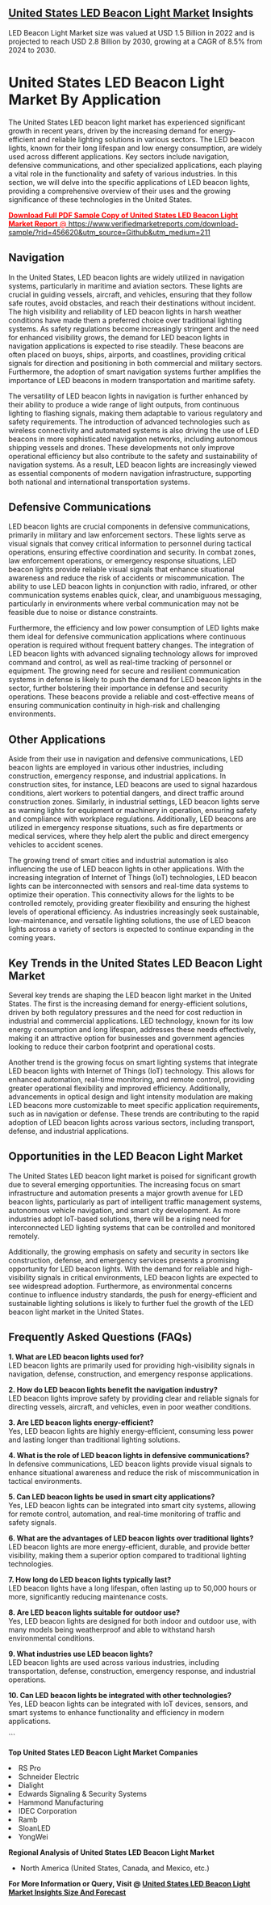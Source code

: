 <h2><a href="https://www.verifiedmarketreports.com/download-sample/?rid=456620&amp;utm_source=Github&amp;utm_medium=211" target="_blank">United States LED Beacon Light Market</a> Insights</h2><p>LED Beacon Light Market size was valued at USD 1.5 Billion in 2022 and is projected to reach USD 2.8 Billion by 2030, growing at a CAGR of 8.5% from 2024 to 2030.</p><p><h1>United States LED Beacon Light Market By Application</h1><p>The United States LED beacon light market has experienced significant growth in recent years, driven by the increasing demand for energy-efficient and reliable lighting solutions in various sectors. The LED beacon lights, known for their long lifespan and low energy consumption, are widely used across different applications. Key sectors include navigation, defensive communications, and other specialized applications, each playing a vital role in the functionality and safety of various industries. In this section, we will delve into the specific applications of LED beacon lights, providing a comprehensive overview of their uses and the growing significance of these technologies in the United States. <a href="#"><p><span class=""><span style="color: #ff0000;"><strong>Download Full PDF Sample Copy of United States LED Beacon Light Market Report</strong> @ </span><a href="https://www.verifiedmarketreports.com/download-sample/?rid=456620&amp;utm_source=Github&amp;utm_medium=211" target="_blank">https://www.verifiedmarketreports.com/download-sample/?rid=456620&amp;utm_source=Github&amp;utm_medium=211</a></span></p></a></p><h2>Navigation</h2><p>In the United States, LED beacon lights are widely utilized in navigation systems, particularly in maritime and aviation sectors. These lights are crucial in guiding vessels, aircraft, and vehicles, ensuring that they follow safe routes, avoid obstacles, and reach their destinations without incident. The high visibility and reliability of LED beacon lights in harsh weather conditions have made them a preferred choice over traditional lighting systems. As safety regulations become increasingly stringent and the need for enhanced visibility grows, the demand for LED beacon lights in navigation applications is expected to rise steadily. These beacons are often placed on buoys, ships, airports, and coastlines, providing critical signals for direction and positioning in both commercial and military sectors. Furthermore, the adoption of smart navigation systems further amplifies the importance of LED beacons in modern transportation and maritime safety. </p><p>The versatility of LED beacon lights in navigation is further enhanced by their ability to produce a wide range of light outputs, from continuous lighting to flashing signals, making them adaptable to various regulatory and safety requirements. The introduction of advanced technologies such as wireless connectivity and automated systems is also driving the use of LED beacons in more sophisticated navigation networks, including autonomous shipping vessels and drones. These developments not only improve operational efficiency but also contribute to the safety and sustainability of navigation systems. As a result, LED beacon lights are increasingly viewed as essential components of modern navigation infrastructure, supporting both national and international transportation systems.</p><h2>Defensive Communications</h2><p>LED beacon lights are crucial components in defensive communications, primarily in military and law enforcement sectors. These lights serve as visual signals that convey critical information to personnel during tactical operations, ensuring effective coordination and security. In combat zones, law enforcement operations, or emergency response situations, LED beacon lights provide reliable visual signals that enhance situational awareness and reduce the risk of accidents or miscommunication. The ability to use LED beacon lights in conjunction with radio, infrared, or other communication systems enables quick, clear, and unambiguous messaging, particularly in environments where verbal communication may not be feasible due to noise or distance constraints. </p><p>Furthermore, the efficiency and low power consumption of LED lights make them ideal for defensive communication applications where continuous operation is required without frequent battery changes. The integration of LED beacon lights with advanced signaling technology allows for improved command and control, as well as real-time tracking of personnel or equipment. The growing need for secure and resilient communication systems in defense is likely to push the demand for LED beacon lights in the sector, further bolstering their importance in defense and security operations. These beacons provide a reliable and cost-effective means of ensuring communication continuity in high-risk and challenging environments.</p><h2>Other Applications</h2><p>Aside from their use in navigation and defensive communications, LED beacon lights are employed in various other industries, including construction, emergency response, and industrial applications. In construction sites, for instance, LED beacons are used to signal hazardous conditions, alert workers to potential dangers, and direct traffic around construction zones. Similarly, in industrial settings, LED beacon lights serve as warning lights for equipment or machinery in operation, ensuring safety and compliance with workplace regulations. Additionally, LED beacons are utilized in emergency response situations, such as fire departments or medical services, where they help alert the public and direct emergency vehicles to accident scenes.</p><p>The growing trend of smart cities and industrial automation is also influencing the use of LED beacon lights in other applications. With the increasing integration of Internet of Things (IoT) technologies, LED beacon lights can be interconnected with sensors and real-time data systems to optimize their operation. This connectivity allows for the lights to be controlled remotely, providing greater flexibility and ensuring the highest levels of operational efficiency. As industries increasingly seek sustainable, low-maintenance, and versatile lighting solutions, the use of LED beacon lights across a variety of sectors is expected to continue expanding in the coming years.</p><h2>Key Trends in the United States LED Beacon Light Market</h2><p>Several key trends are shaping the LED beacon light market in the United States. The first is the increasing demand for energy-efficient solutions, driven by both regulatory pressures and the need for cost reduction in industrial and commercial applications. LED technology, known for its low energy consumption and long lifespan, addresses these needs effectively, making it an attractive option for businesses and government agencies looking to reduce their carbon footprint and operational costs.</p><p>Another trend is the growing focus on smart lighting systems that integrate LED beacon lights with Internet of Things (IoT) technology. This allows for enhanced automation, real-time monitoring, and remote control, providing greater operational flexibility and improved efficiency. Additionally, advancements in optical design and light intensity modulation are making LED beacons more customizable to meet specific application requirements, such as in navigation or defense. These trends are contributing to the rapid adoption of LED beacon lights across various sectors, including transport, defense, and industrial applications.</p><h2>Opportunities in the LED Beacon Light Market</h2><p>The United States LED beacon light market is poised for significant growth due to several emerging opportunities. The increasing focus on smart infrastructure and automation presents a major growth avenue for LED beacon lights, particularly as part of intelligent traffic management systems, autonomous vehicle navigation, and smart city development. As more industries adopt IoT-based solutions, there will be a rising need for interconnected LED lighting systems that can be controlled and monitored remotely.</p><p>Additionally, the growing emphasis on safety and security in sectors like construction, defense, and emergency services presents a promising opportunity for LED beacon lights. With the demand for reliable and high-visibility signals in critical environments, LED beacon lights are expected to see widespread adoption. Furthermore, as environmental concerns continue to influence industry standards, the push for energy-efficient and sustainable lighting solutions is likely to further fuel the growth of the LED beacon light market in the United States.</p><h2>Frequently Asked Questions (FAQs)</h2><p><strong>1. What are LED beacon lights used for?</strong><br> LED beacon lights are primarily used for providing high-visibility signals in navigation, defense, construction, and emergency response applications.</p><p><strong>2. How do LED beacon lights benefit the navigation industry?</strong><br> LED beacon lights improve safety by providing clear and reliable signals for directing vessels, aircraft, and vehicles, even in poor weather conditions.</p><p><strong>3. Are LED beacon lights energy-efficient?</strong><br> Yes, LED beacon lights are highly energy-efficient, consuming less power and lasting longer than traditional lighting solutions.</p><p><strong>4. What is the role of LED beacon lights in defensive communications?</strong><br> In defensive communications, LED beacon lights provide visual signals to enhance situational awareness and reduce the risk of miscommunication in tactical environments.</p><p><strong>5. Can LED beacon lights be used in smart city applications?</strong><br> Yes, LED beacon lights can be integrated into smart city systems, allowing for remote control, automation, and real-time monitoring of traffic and safety signals.</p><p><strong>6. What are the advantages of LED beacon lights over traditional lights?</strong><br> LED beacon lights are more energy-efficient, durable, and provide better visibility, making them a superior option compared to traditional lighting technologies.</p><p><strong>7. How long do LED beacon lights typically last?</strong><br> LED beacon lights have a long lifespan, often lasting up to 50,000 hours or more, significantly reducing maintenance costs.</p><p><strong>8. Are LED beacon lights suitable for outdoor use?</strong><br> Yes, LED beacon lights are designed for both indoor and outdoor use, with many models being weatherproof and able to withstand harsh environmental conditions.</p><p><strong>9. What industries use LED beacon lights?</strong><br> LED beacon lights are used across various industries, including transportation, defense, construction, emergency response, and industrial operations.</p><p><strong>10. Can LED beacon lights be integrated with other technologies?</strong><br> Yes, LED beacon lights can be integrated with IoT devices, sensors, and smart systems to enhance functionality and efficiency in modern applications.</p>```</p><p><strong>Top United States LED Beacon Light Market Companies</strong></p><div data-test-id=""><p><li>RS Pro</li><li> Schneider Electric</li><li> Dialight</li><li> Edwards Signaling & Security Systems</li><li> Hammond Manufacturing</li><li> IDEC Corporation</li><li> Ramb</li><li> SloanLED</li><li> YongWei</li></p><div><strong>Regional Analysis of&nbsp;United States LED Beacon Light Market</strong></div><ul><li dir="ltr"><p dir="ltr">North America&nbsp;(United States, Canada, and Mexico, etc.)</p></li></ul><p><strong>For More Information or Query, Visit @&nbsp;</strong><strong><a href="https://www.verifiedmarketreports.com/product/led-beacon-light-market/?utm_source=Github&amp;utm_medium=211" target="_blank">United States LED Beacon Light Market Insights Size And Forecast</a></strong></p></div>
